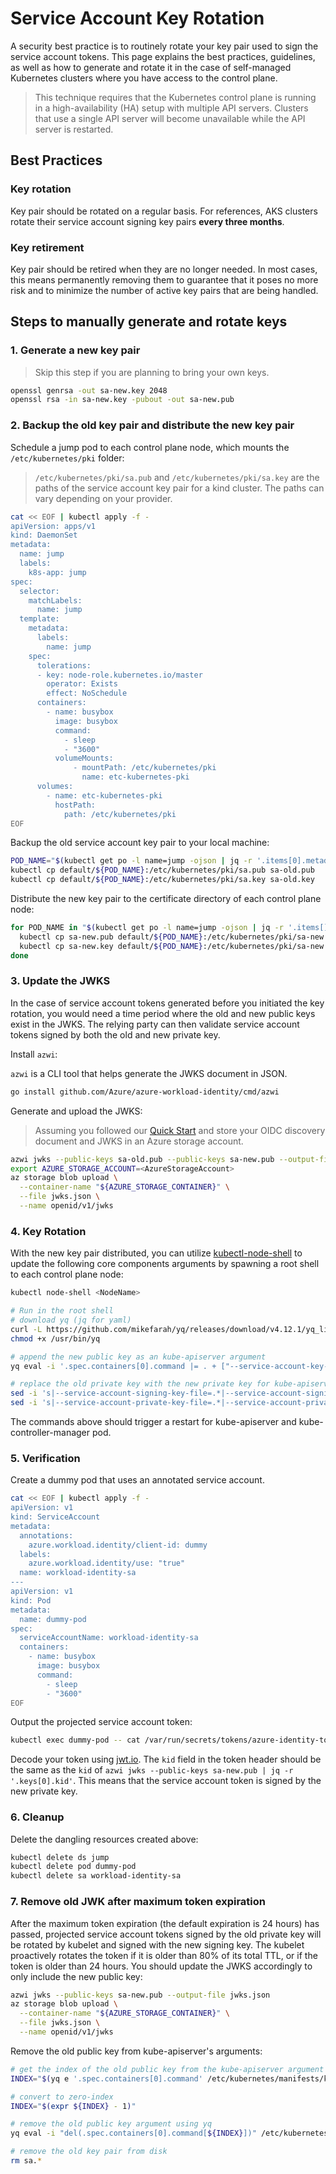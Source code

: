 # Service Account Key Rotation

<!-- toc -->

A security best practice is to routinely rotate your key pair used to sign the service account tokens. This page explains the best practices, guidelines, as well as how to generate and rotate it in the case of self-managed Kubernetes clusters where you have access to the control plane.

> This technique requires that the Kubernetes control plane is running in a high-availability (HA) setup with multiple API servers. Clusters that use a single API server will become unavailable while the API server is restarted.

## Best Practices

### Key rotation

Key pair should be rotated on a regular basis. For references, AKS clusters rotate their service account signing key pairs **every three months**.

### Key retirement

Key pair should be retired when they are no longer needed. In most cases, this means permanently removing them to guarantee that it poses no more risk and to minimize the number of active key pairs that are being handled.

## Steps to manually generate and rotate keys

### 1. Generate a new key pair

> Skip this step if you are planning to bring your own keys.

```bash
openssl genrsa -out sa-new.key 2048
openssl rsa -in sa-new.key -pubout -out sa-new.pub
```

### 2. Backup the old key pair and distribute the new key pair

Schedule a jump pod to each control plane node, which mounts the `/etc/kubernetes/pki` folder:

> `/etc/kubernetes/pki/sa.pub` and `/etc/kubernetes/pki/sa.key` are the paths of the service account key pair for a kind cluster. The paths can vary depending on your provider.

```bash
cat << EOF | kubectl apply -f -
apiVersion: apps/v1
kind: DaemonSet
metadata:
  name: jump
  labels:
    k8s-app: jump
spec:
  selector:
    matchLabels:
      name: jump
  template:
    metadata:
      labels:
        name: jump
    spec:
      tolerations:
      - key: node-role.kubernetes.io/master
        operator: Exists
        effect: NoSchedule
      containers:
        - name: busybox
          image: busybox
          command:
            - sleep
            - "3600"
          volumeMounts:
              - mountPath: /etc/kubernetes/pki
                name: etc-kubernetes-pki
      volumes:
        - name: etc-kubernetes-pki
          hostPath:
            path: /etc/kubernetes/pki
EOF
```

Backup the old service account key pair to your local machine:

```bash
POD_NAME="$(kubectl get po -l name=jump -ojson | jq -r '.items[0].metadata.name')"
kubectl cp default/${POD_NAME}:/etc/kubernetes/pki/sa.pub sa-old.pub
kubectl cp default/${POD_NAME}:/etc/kubernetes/pki/sa.key sa-old.key
```

Distribute the new key pair to the certificate directory of each control plane node:

```bash
for POD_NAME in "$(kubectl get po -l name=jump -ojson | jq -r '.items[].metadata.name')"; do
  kubectl cp sa-new.pub default/${POD_NAME}:/etc/kubernetes/pki/sa-new.pub
  kubectl cp sa-new.key default/${POD_NAME}:/etc/kubernetes/pki/sa-new.key
done
```

### 3. Update the JWKS

In the case of service account tokens generated before you initiated the key rotation, you would need a time period where the old and new public keys exist in the JWKS. The relying party can then validate service account tokens signed by both the old and new private key.

Install `azwi`:

`azwi` is a CLI tool that helps generate the JWKS document in JSON.

```bash
go install github.com/Azure/azure-workload-identity/cmd/azwi
```

Generate and upload the JWKS:

> Assuming you followed our [Quick Start][2] and store your OIDC discovery document and JWKS in an Azure storage account.

```bash
azwi jwks --public-keys sa-old.pub --public-keys sa-new.pub --output-file jwks.json
export AZURE_STORAGE_ACCOUNT=<AzureStorageAccount>
az storage blob upload \
  --container-name "${AZURE_STORAGE_CONTAINER}" \
  --file jwks.json \
  --name openid/v1/jwks
```

### 4. Key Rotation

With the new key pair distributed, you can utilize [kubectl-node-shell][1] to update the following core components arguments by spawning a root shell to each control plane node:

```bash
kubectl node-shell <NodeName>

# Run in the root shell
# download yq (jq for yaml)
curl -L https://github.com/mikefarah/yq/releases/download/v4.12.1/yq_linux_amd64 --output /usr/bin/yq
chmod +x /usr/bin/yq

# append the new public key as an kube-apiserver argument
yq eval -i '.spec.containers[0].command |= . + ["--service-account-key-file=/etc/kubernetes/pki/sa-new.pub"]' /etc/kubernetes/manifests/kube-apiserver.yaml

# replace the old private key with the new private key for kube-apiserver and kube-controller-manager
sed -i 's|--service-account-signing-key-file=.*|--service-account-signing-key-file=/etc/kubernetes/pki/sa-new.key|' /etc/kubernetes/manifests/kube-apiserver.yaml
sed -i 's|--service-account-private-key-file=.*|--service-account-private-key-file=/etc/kubernetes/pki/sa-new.key|' /etc/kubernetes/manifests/kube-controller-manager.yaml
```

The commands above should trigger a restart for kube-apiserver and kube-controller-manager pod.

### 5. Verification

Create a dummy pod that uses an annotated service account.

```bash
cat << EOF | kubectl apply -f -
apiVersion: v1
kind: ServiceAccount
metadata:
  annotations:
    azure.workload.identity/client-id: dummy
  labels:
    azure.workload.identity/use: "true"
  name: workload-identity-sa
---
apiVersion: v1
kind: Pod
metadata:
  name: dummy-pod
spec:
  serviceAccountName: workload-identity-sa
  containers:
    - name: busybox
      image: busybox
      command:
        - sleep
        - "3600"
EOF
```

Output the projected service account token:

```bash
kubectl exec dummy-pod -- cat /var/run/secrets/tokens/azure-identity-token
```

Decode your token using [jwt.io][3]. The `kid` field in the token header should be the same as the `kid` of `azwi jwks --public-keys sa-new.pub | jq -r '.keys[0].kid'`. This means that the service account token is signed by the new private key.

### 6. Cleanup

Delete the dangling resources created above:

```bash
kubectl delete ds jump
kubectl delete pod dummy-pod
kubectl delete sa workload-identity-sa
```

### 7. Remove old JWK after maximum token expiration

After the maximum token expiration (the default expiration is 24 hours) has passed, projected service account tokens signed by the old private key will be rotated by kubelet and signed with the new signing key. The kubelet proactively rotates the token if it is older than 80% of its total TTL, or if the token is older than 24 hours. You should update the JWKS accordingly to only include the new public key:

```bash
azwi jwks --public-keys sa-new.pub --output-file jwks.json
az storage blob upload \
  --container-name "${AZURE_STORAGE_CONTAINER}" \
  --file jwks.json \
  --name openid/v1/jwks
```

Remove the old public key from kube-apiserver's arguments:

```bash
# get the index of the old public key from the kube-apiserver argument array
INDEX="$(yq e '.spec.containers[0].command' /etc/kubernetes/manifests/kube-apiserver.yaml | grep -Fn 'service-account-key-file' | head -n 1 | cut -d':' -f1)"

# convert to zero-index
INDEX="$(expr ${INDEX} - 1)"

# remove the old public key argument using yq
yq eval -i "del(.spec.containers[0].command[${INDEX}])" /etc/kubernetes/manifests/kube-apiserver.yaml

# remove the old key pair from disk
rm sa.*
```

[1]: https://github.com/kvaps/kubectl-node-shell

[2]: ../../quick-start.md

[3]: https://jwt.io/
